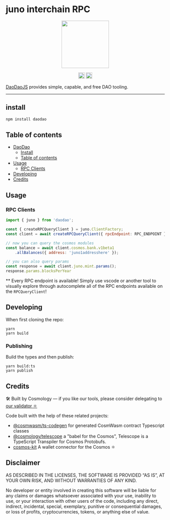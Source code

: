 # juno interchain RPC

<p align="center">
  <a href="https://github.com/cosmology-tech/daodao">
    <img width="150" src="https://user-images.githubusercontent.com/545047/195505140-95d21dd6-12bc-4438-aa0c-02b93f493873.svg">
  </a>
</p>

<p align="center" width="100%">
   <a href="https://github.com/cosmology-tech/daodao/blob/main/LICENSE"><img height="20" src="https://img.shields.io/badge/license-BSD-blue.svg"></a>
   <a href="https://www.npmjs.com/package/osmojs"><img height="20" src="https://img.shields.io/github/package-json/v/cosmology-tech/daodao"></a>
</p>

[DaoDaoJS](https://github.com/cosmology-tech/daodao) provides simple, capable, and free DAO tooling. 

---
## install

```sh
npm install daodao
```

## Table of contents

- [DaoDao](#daodao)
  - [Install](#install)
  - [Table of contents](#table-of-contents)
- [Usage](#usage)
    - [RPC Clients](#rpc-clients)
- [Developing](#developing)
- [Credits](#credits)

## Usage

### RPC Clients

```js
import { juno } from 'daodao';

const { createRPCQueryClient } = juno.ClientFactory;
const client = await createRPCQueryClient({ rpcEndpoint: RPC_ENDPOINT });

// now you can query the cosmos modules
const balance = await client.cosmos.bank.v1beta1
    .allBalances({ address: 'juno1addresshere' });

// you can also query params
const response = await client.juno.mint.params();
response.params.blocksPerYear
```

** Every RPC endpoint is available! Simply use vscode or another tool to visually explore through autocomplete all of the RPC endpoints available on the `RPCQueryClient`!

## Developing

When first cloning the repo:

```
yarn
yarn build
```

### Publishing

Build the types and then publish:

```
yarn build:ts
yarn publish
```

## Credits

🛠 Built by Cosmology — if you like our tools, please consider delegating to [our validator ⚛️](https://cosmology.tech/validator)

Code built with the help of these related projects:

* [@cosmwasm/ts-codegen](https://github.com/CosmWasm/ts-codegen) for generated CosmWasm contract Typescript classes
* [@cosmology/telescope](https://github.com/cosmology-tech/telescope) a "babel for the Cosmos", Telescope is a TypeScript Transpiler for Cosmos Protobufs.
* [cosmos-kit](https://github.com/cosmology-tech/cosmos-kit) A wallet connector for the Cosmos ⚛️

## Disclaimer

AS DESCRIBED IN THE LICENSES, THE SOFTWARE IS PROVIDED “AS IS”, AT YOUR OWN RISK, AND WITHOUT WARRANTIES OF ANY KIND.

No developer or entity involved in creating this software will be liable for any claims or damages whatsoever associated with your use, inability to use, or your interaction with other users of the code, including any direct, indirect, incidental, special, exemplary, punitive or consequential damages, or loss of profits, cryptocurrencies, tokens, or anything else of value.
